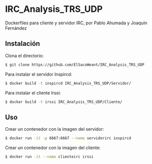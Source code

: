 
# IRC_Analysis_TRS_UDP
Dockerfiles para cliente y servidor IRC, por Pablo Ahumada y Joaquín Fernández 

## Instalación

Clona el directorio:
```sh
$ git clone https://github.com/ElSacoWeant/IRC_Analysis_TRS_UDP
```

Para instalar el servidor Inspircd:
```sh
$ docker build -t inspircd IRC_Analysis_TRS_UDP/Servidor/
```

Para instalar el cliente Irssi:
```sh
$ docker build -t irssi IRC_Analysis_TRS_UDP/Cliente/
```


## Uso
Crear un contenedor con la imagen del servidor:
```sh
$ docker run -it -p 6667:6667 --name servidorirc inspircd
```

Crear un contenedor con la imagen del cliente:
```sh
$ docker run -it --name clienteirc irssi
```



